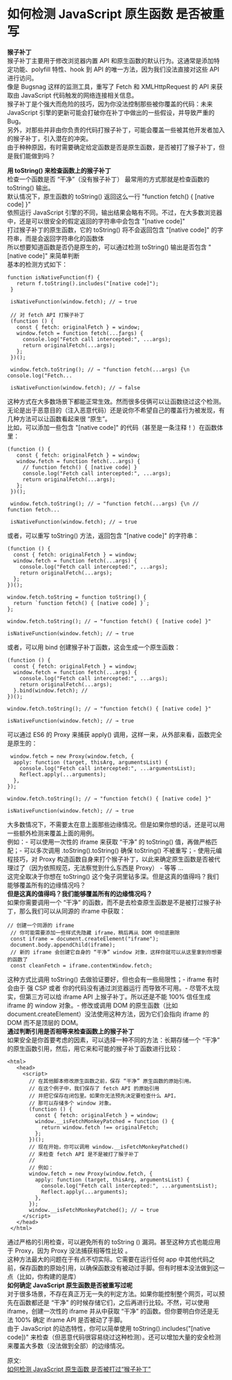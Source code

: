 # 如何检测 JavaScript 原生函数 是否被重写
**猴子补丁**  
猴子补丁主要用于修改浏览器内置 API 和原生函数的默认行为。这通常是添加特定功能、polyfill 特性、hook 到 API 的唯一方法，因为我们没法直接对这些 API 进行访问。  
像是 Bugsnag 这样的监测工具，重写了 Fetch 和 XMLHttpRequest 的 API 来获取由 JavaScript 代码触发的网络连接相关信息。  
猴子补丁是个强大而危险的技巧，因为你没法控制那些被你覆盖的代码：未来 JavaScript 引擎的更新可能会打破你在补丁中做出的一些假设，并导致严重的 Bug。  
另外，对那些并非由你负责的代码打猴子补丁，可能会覆盖一些被其他开发者加入的猴子补丁，引入潜在的冲突。  
由于种种原因，有时需要确定给定函数是否是原生函数，是否被打了猴子补丁，但是我们能做到吗？  

**用 toString() 来检查函数上的猴子补丁**  
检查一个函数是否 “干净”（没有猴子补丁） 最常用的方式那就是检查函数的 toString() 输出。  
默认情况下，原生函数的 toString() 返回这么一行 "function fetch() { [native code] }"  
依照运行 JavaScript 引擎的不同，输出结果会略有不同。不过，在大多数浏览器中，还是可以很安全的假定返回的字符串中会包含 "[native code]"   
打过猴子补丁的原生函数，它的 toString() 将不会返回包含 "[native code]" 的字符串，而是会返回字符串化的函数体  
所以想要知道函数是否仍是原生的，可以通过检测 toString() 输出是否包含 "[native code]" 来简单判断  
基本的检测方式如下：  
```
function isNativeFunction(f) {
   return f.toString().includes("[native code]");
 }

 isNativeFunction(window.fetch); // → true

 // 对 fetch API 打猴子补丁
 (function () {
   const { fetch: originalFetch } = window;
   window.fetch = function fetch(...ƒargs) {
     console.log("Fetch call intercepted:", ...args);
     return originalFetch(...args);
   };
 })();

 window.fetch.toString(); // → "function fetch(...args) {\n console.log("Fetch...

 isNativeFunction(window.fetch); // → false
```
这种方式在大多数场景下都能正常生效。然而很多伎俩可以让函数绕过这个检测。无论是出于恶意目的（注入恶意代码）还是说你不希望自己的覆盖行为被发现，有几种方法可以让函数看起来很 “原生”。  
比如，可以添加一些包含 "[native code]" 的代码（甚至是一条注释！）在函数体里：  
```
(function () {
   const { fetch: originalFetch } = window;
   window.fetch = function fetch(...args) {
     // function fetch() { [native code] }
     console.log("Fetch call intercepted:", ...args);
     return originalFetch(...args);
   };
 })();

 window.fetch.toString(); // → "function fetch(...args) {\n // function fetch...

 isNativeFunction(window.fetch); // → true
```
 或者，可以重写 toString() 方法，返回包含 "[native code]" 的字符串：  
 ```
 (function () {
   const { fetch: originalFetch } = window;
   window.fetch = function fetch(...args) {
     console.log("Fetch call intercepted:", ...args);
     return originalFetch(...args);
   };
 })();

 window.fetch.toString = function toString() {
   return `function fetch() { [native code] }`;
 };

 window.fetch.toString(); // → "function fetch() { [native code] }"

 isNativeFunction(window.fetch); // → true
 ```
 或者，可以用 bind 创建猴子补丁函数，这会生成一个原生函数：  
 ```
 (function () {
   const { fetch: originalFetch } = window;
   window.fetch = function fetch(...args) {
     console.log("Fetch call intercepted:", ...args);
     return originalFetch(...args);
   }.bind(window.fetch); //
 })();

 window.fetch.toString(); // → "function fetch() { [native code] }"

 isNativeFunction(window.fetch); // → true
 ```
 可以通过 ES6 的 Proxy 来捕获 apply() 调用，这样一来，从外部来看，函数完全是原生的：  
 ```
  window.fetch = new Proxy(window.fetch, {
   apply: function (target, thisArg, argumentsList) {
     console.log("Fetch call intercepted:", ...argumentsList);
     Reflect.apply(...arguments);
   },
 });

 window.fetch.toString(); // → "function fetch() { [native code] }"

 isNativeFunction(window.fetch); // → true
 ```
 大多数情况下，不需要太在意上面那些边缘情况。但是如果你想的话，还是可以用一些额外检测来覆盖上面的用例。  
 例如：- 可以使用一次性的 iframe 来获取 “干净” 的 toString() 值，再做严格匹配；- 可以多次调用 .toString().toString() 确保 toString() 不被重写；- 使用元编程技巧，对 Proxy 构造函数自身来打个猴子补丁，以此来确定原生函数是否被代理过了（因为依照规范，无法察觉到什么东西是 Proxy） - 等等 …   
 这完全取决于你想在 toString() 这个兔子洞里钻多深。但是这真的值得吗？我们能够覆盖所有的边缘情况吗？  
**但是这真的值得吗？我们能够覆盖所有的边缘情况吗？**  
如果你需要调用一个 “干净” 的函数，而不是去检查原生函数是不是被打过猴子补丁，那么我们可以从同源的 iframe 中获取：  
```
// 创建一个同源的 iframe
 // 你可能需要添加一些样式先隐藏 iframe，稍后再从 DOM 中彻底删除
 const iframe = document.createElement("iframe");
 document.body.appendChild(iframe);
 // 新的 iframe 会创建它自身的 “干净” window 对象，这样你就可以从这里拿到你想要的函数了
 const cleanFetch = iframe.contentWindow.fetch;
```
这种方式比调用 toString() 去做验证要好，但也会有一些局限性；- iframe 有时会由于 强 CSP 或者 你的代码没有通过浏览器运行 而导致不可用。- 尽管不太现实，但第三方可以给 iframe API 上猴子补丁。所以还是不能 100% 信任生成 iframe 的 window 对象。- 修改或调用 DOM 的原生函数（比如 document.createElement）没法使用这种方法，因为它们会指向 iframe 的 DOM 而不是顶层的 DOM。  
**通过判断引用是否相等来检查函数上的猴子补丁**  
如果安全是你首要考虑的因素，可以选择一种不同的方法：长期存储一个 “干净” 的原生函数引用，然后，用它来和可能的猴子补丁函数进行比较：  
```
<html>
   <head>
     <script>
       // 在其他脚本修改原生函数之前，保存 “干净” 原生函数的原始引用。
       // 在这个例子中，我们保存了 fetch API 的原始引用
       // 并把它保存在闭包里。如果你无法预先决定要检查什么 API，
       // 那可以存储多个 window 对象。
       (function () {
         const { fetch: originalFetch } = window;
         window.__isFetchMonkeyPatched = function () {
           return window.fetch !== originalFetch;
         };
       })();
       // 现在开始，你可以调用 window.__isFetchMonkeyPatched()
       // 来检查 fetch API 是不是被打了猴子补丁
       //
       // 例如：
       window.fetch = new Proxy(window.fetch, {
         apply: function (target, thisArg, argumentsList) {
           console.log("Fetch call intercepted:", ...argumentsList);
           Reflect.apply(...arguments);
         },
       });
       window.__isFetchMonkeyPatched(); // → true
     </script>
   </head>
 </html>
```
通过严格的引用检查，可以避免所有的 toString () 漏洞。甚至这种方式也能应用于 Proxy，因为 Proxy 没法捕获相等性比较 。  
这种方法最大的问题在于有点不切实际。它需要在运行任何 app 中其他代码之前，保存函数的原始引用，以确保函数没有被动过手脚。但有时根本没法做到这一点（比如，你构建的是库）  
**如何确定 JavaScript 原生函数是否被重写过呢**  
对于很多场景，不存在真正万无一失的判定方法。如果你能控制整个网页，可以预先在函数都还是 “干净” 的时候存储它们，之后再进行比较。不然，可以使用 iframe，创建一次性的 iframe 并从中获取 “干净” 的函数。但你要明白你还是无法 100% 确定 iframe API 是否被动了手脚。  
由于 JavaScript 的动态特性，你可以简单使用 toString().includes("[native code])" 来检查（但恶意代码很容易绕过这种检测）。还可以增加大量的安全检测来覆盖大多数（没法做到全部）的边缘情况。  


原文:  
[如何检测 JavaScript 原生函数 是否被打过“猴子补丁”](https://mp.weixin.qq.com/s/t0pOD0HIDiq5zxdzIpXEdQ)